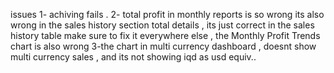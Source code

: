 issues 
1- achiving fails . 
2- total profit in monthly reports is so wrong its also wrong in the sales history section total details , its just correct in the sales history table make sure to fix it everywhere else , the Monthly Profit Trends chart is also wrong 
3-the chart in multi currency dashboard , doesnt show multi currency sales , and its not showing iqd as usd equiv.. 
